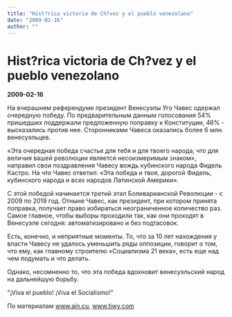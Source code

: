 ```yaml
---
title: "Hist?rica victoria de Ch?vez y el pueblo venezolano"
date: "2009-02-16"
author: ""
---
```


# Hist?rica victoria de Ch?vez y el pueblo venezolano

**2009-02-16** 

На вчерашнем референдуме президент Венесуэлы Уго Чавес одержал очередную победу. По предварительным данным голосования 54% пришедших поддержали предложенную поправку к Конституции, 46% - высказались против нее. Сторонниками Чавеса оказались более 6 млн. венесуэльцев.

«Эта очередная победа счастье для тебя и для твоего народа, что для величия вашей революции является несоизмеримым знаком», направил свои поздравления Чавесу вождь кубинского народа Фидель Кастро. На что Чавес ответил: «Эта победа и твоя, дорогой Фидель, кубинского народа и всех народов Латинской Америки».

С этой победой начинается третий этап Боливарианской Революции - с 2009 по 2019 год. Отныне Чавес, как президент, при котором принята поправка, получает право избираться неограниченное количество раз. Самое главное, чтобы выборы проходили так, как они проходят в Венесуэле сегодня: автоматизировано и без подтасовок.

Есть, конечно, и неприятные моменты. То, что за 10 лет нахождения у власти Чавесу не удалось уменьшить ряды оппозиции, говорит о том, что ему, как главному строителю «Социализма 21 века», есть еще над чем подумать и что делать.

Однако, несомненно то, что эта победа вдохновит венесуэльский народ на дальнейшую борьбу.

"¡Viva el pueblo! ¡Viva el Socialismo!"

По материалам www.ain.cu, www.tiwy.com